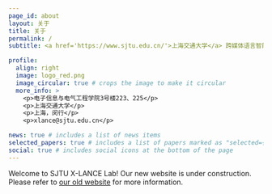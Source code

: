 ```yaml
---
page_id: about
layout: 关于
title: 关于
permalink: /
subtitle: <a href='https://www.sjtu.edu.cn/'>上海交通大学</a> 跨媒体语言智能实验室

profile:
  align: right
  image: logo_red.png
  image_circular: true # crops the image to make it circular
  more_info: >
    <p>电子信息与电气工程学院3号楼223、225</p>
    <p>上海交通大学</p>
    <p>上海，闵行</p>
    <p>xlance@sjtu.edu.cn</p>

news: true # includes a list of news items
selected_papers: true # includes a list of papers marked as "selected={true}"
social: true # includes social icons at the bottom of the page
---
```


Welcome to SJTU X-LANCE Lab! Our new website is under construction. Please refer to [our old website](https://x-lance.sjtu.edu.cn) for more information. 
